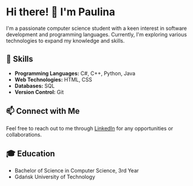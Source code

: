 # Hi there! 👋 I'm Paulina

I'm a passionate computer science student with a keen interest in software development and programming languages. Currently, I'm exploring various technologies to expand my knowledge and skills.

## 🚀 Skills
- **Programming Languages:** C#, C++, Python, Java
- **Web Technologies:** HTML, CSS
- **Databases:** SQL
- **Version Control:** Git

## 📫 Connect with Me
Feel free to reach out to me through [LinkedIn](kedin.com/in/paulina-machcińska-4a14b3269/) for any opportunities or collaborations.

## 🎓 Education
- Bachelor of Science in Computer Science, 3rd Year
- Gdańsk University of Technology


